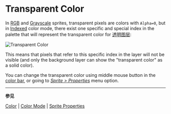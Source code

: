 # Transparent Color

In [RGB](color-mode.md#rgb) and [Grayscale](color-mode.md#grayscale)
sprites, transparent pixels are colors with `Alpha=0`, but in
[Indexed](color-mode.md#indexed) color mode, there exist one specific
and special index in the palette that will represent the transparent
color for [透明图层](layers.md#transparent-layers):

![Transparent Color](transparent-color/transparent-color-property.png)

This means that pixels that refer to this specific index in the layer
will not be visible (and only the background layer can show the
"transparent color" as a solid color).

You can change the transparent color using middle mouse button in the
[color bar](color-bar.md), or
going to [_Sprite > Properties_](sprite-properties.md) menu option.

---

**参见**

[Color](color.md) |
[Color Mode](color-mode.md) |
[Sprite Properties](sprite-properties.md)
